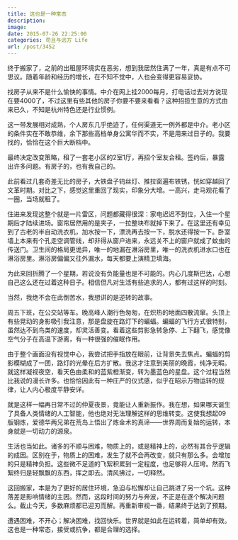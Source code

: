 ```yaml
---
title: 这也是一种常态
description: 
image: 
date: 2015-07-26 22:25:00
categories: 苟且与远方 Life
url: /post/3452
---
```


终于搬家了，之前的出租屋环境实在恶劣，想到我居然住满了一年，真是有点不可思议。随着年龄和经历的增长，在不知不觉中，人也会变得更容易妥协。

找房子从来不是什么愉快的事情。中介在网上挂2000每月，打电话过去对方说现在要4000了，不过这里有些其他的房子你要不要来看看？这种招揽生意的方式由来已久，不知是杭州特色还是行业惯例。

这一带发展相对成熟，个人房东几乎绝迹了，任何渠道无一例外都是中介。老小区的条件实在不敢恭维，余下那些高档单身公寓华而不实，不是用来过日子的。我要找的，恰恰在这个巨大断档中。

最终决定改变策略，租了一套老小区的2室1厅，再招个室友合租。签约后，暴露出许多问题。有房子的，也有我自己的。

此前看过几套奇差无比的房子，大铁盘子钨丝灯、推拉窗遍布铁锈，恍如穿越回了文革时期。对比之下，感觉这里重回了现实，印象分大增。一高兴，走马观花看了一圈，当场就租了。

住进来发现这整个就是一片雷区，问题都藏得很深：家电迟迟不到位，入住一个星期后才陆续进场。窗帘居然用的是夹子，一拉整块布就掉下来了。在这里还有幸见到了古老的半自动洗衣机，加水按一下，漂洗再去按一下，脱水还得按一下。卧室墙上本来有个孔走空调管线，却非得从窗户进来，永远关不上的窗户就成了蚊虫的传送门。卫生间的格局更诡异，唯一的地漏在淋浴房里，唯一的洗衣机进水口也在淋浴房里。淋浴房偏偏又往外漏水，每天都要上演精卫填海。

为此来回折腾了一个星期，若说没有负能量也是不可能的。内心几度斯巴达，心想自己这么还在过着这种日子。相信但凡对生活有些追求的人，都有过这样的时刻。

当然，我绝不会在此倒苦水，我想讲的是逆转的故事。

周五下班，在公交站等车。晚高峰人潮行色匆匆，在炽热的地面四散流窜。头顶上有些晃动的身影吸引我注意，那是盘旋在路灯下的蝙蝠。蝙蝠的飞行方式很特别，虽然达不到鸟类的速度，却灵活善变。看着这些剪影急转急停、上下翻飞，感觉像空气分子在高温下游离，有一种很强的催眠作用。

由于整个画面没有视觉中心，我尝试把手指放在眼前，让背景失去焦点。蝙蝠的剪影模糊成了一团，路灯的光晕在后方扩散。我这才注意到美丽的晚霞，纯净无暇。就这样凝视夜空，看天色由柔和的蓝紫橙渐变，转为墨蓝色的星盘。这个过程当然比我说的漫长许多。也恰恰因此有一种庄严的仪式感，似乎在昭示万物运转的规律，让人内心极度平静安详。

就是这样一幅再日常不过的仲夏夜景，竟能让人重新振作。我在想，如果哪天诞生了具备人类情绪的人工智能，他也绝对无法理解这样的思维转变。这使我想起09版钢炼，爱德华两兄弟在荒岛上悟出了炼金术的真谛——世界周而复始的运转，本身就是一切动力的源泉。

生活也当如此。诸多的不顺与困难，物质上的，或是精神上的，必然有其合乎逻辑的成因。区别在于，物质上的困难，发生了就不会再改变，就只有那么多。会增加的只是精神负担。这些微不足道的飞絮积累到一定程度，也足够将人压垮。然而飞絮终归是轻飘飘的东西，挥之即去。清风拂过，一切释然。

这回搬家，本是为了更好的居住环境，急迫与松懈却让自己跳进了另一个坑。这种落差是影响情绪的主因。然而，这段时间的努力与奔波，不正是在逐个解决问题么。截止今天，多数麻烦都已迎刃而解。再重新审视一番，结果终于达到了预期。

遭遇困难，不开心；解决困难，找回快乐。世界就是如此在运转着，简单却有效。这也是一种常态，接受或抗争，都是合理的选择。